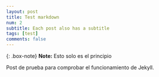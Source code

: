 ```yaml
---
layout: post
title: Test markdown
num: 2
subtitle: Each post also has a subtitle
tags: [test]
comments: false
---
```


{: .box-note}
**Note:** Esto solo es el principio

Post de prueba para comprobar el funcionamiento de Jekyll.


